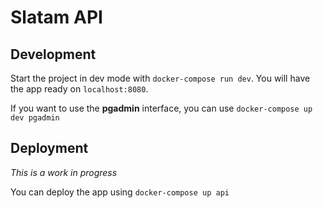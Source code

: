 # Slatam API

## Development

Start the project in dev mode with `docker-compose run dev`. You will have the app ready on `localhost:8080`.

If you want to use the **pgadmin** interface, you can use `docker-compose up dev pgadmin`

## Deployment

_This is a work in progress_

You can deploy the app using `docker-compose up api`
